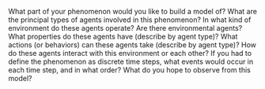 What part of your phenomenon would you like to build a model of?
What are the principal types of agents involved in this phenomenon?
In what kind of environment do these agents operate? Are there environmental agents?
What properties do these agents have (describe by agent type)?
What actions (or behaviors) can these agents take (describe by agent type)?
How do these agents interact with this environment or each other?
If you had to define the phenomenon as discrete time steps, what events would occur in each time step, and in what order?
What do you hope to observe from this model?
